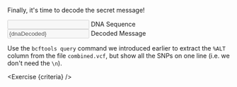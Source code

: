 <script>
/*
	bowtie2 -x $REF -U reads.fq -S aligned.sam; samtools sort -o aligned.bam aligned.sam;  bcftools mpileup -f $REF_FASTA aligned.bam | bcftools call -m -v -Ob -o variants.bcf -; bcftools index variants.bcf

	bowtie2 -x $REF -U morereads.fq -S aligned2.sam; samtools sort -o aligned2.bam aligned2.sam;  bcftools mpileup -f $REF_FASTA aligned2.bam | bcftools call -m -v -Ob -o variants2.bcf -; bcftools index variants2.bcf

	bcftools merge variants.bcf variants2.bcf > combined.vcf
	
	bcftools query -f "%ALT" combined.vcf > secret
*/

import { onMount } from "svelte";
import Link from "$components/Link.svelte";
import Execute from "$components/Execute.svelte";
import Exercise from "$components/Exercise.svelte";
import { cli } from "$stores/cli";

// State
let dnaEncoded = "-";
let dnaDecoded = "";
$: dnaDecoded = binaryToString(dnaEncoded.replaceAll("\n", "").split("").map(b => {
	// https://science.sciencemag.org/content/337/6102/1628
	if(b == "A" || b == "C") return "0";
	else return "1";
}).join("")) || "-";

// Converter
// https://stackoverflow.com/a/53247859
function binaryToString(input) {
	let bytesLeft = input;
	let result = '';

	// Check if we have some bytes left
	while (bytesLeft.length) {
		// Get the first digits
		const byte = bytesLeft.substr(0, 8);
		bytesLeft = bytesLeft.substr(8);
		result += String.fromCharCode(parseInt(byte, 2));
	}
	return result;
}

let criteria = [
{
	name: "File <code>secret</code> is a file containing the DNA secret",
	checks: [{
		type: "file",
		path: "secret",
		action: "contents",
		commandExpected: 'bcftools query -f "%ALT" combined.vcf'
	}]
}];

onMount(getSecret);

async function getSecret() {
	try {
		const buffer = await $cli.readFile("/root/tutorial/secret");
		dnaEncoded = new TextDecoder().decode(buffer);
	} catch (error) {
		console.error(error);
	}
	setTimeout(getSecret, 500);
}
</script>

Finally, it's time to decode the secret message!

<div class="form-floating mb-3">
	<input type="text" class="form-control" id="floatingInput" bind:value={dnaEncoded} disabled>
	<label for="floatingInput">DNA Sequence</label>
</div>
<div class="form-floating mb-3">
	<input type="text" class="form-control" id="floatingInput2" value={dnaDecoded} disabled>
	<label for="floatingInput2">Decoded Message</label>
</div>

Use the `bcftools query` command we introduced earlier to extract the `%ALT` column from the file `combined.vcf`, but show all the SNPs on one line (i.e. we don't need the `\n`).

<Exercise {criteria} />
